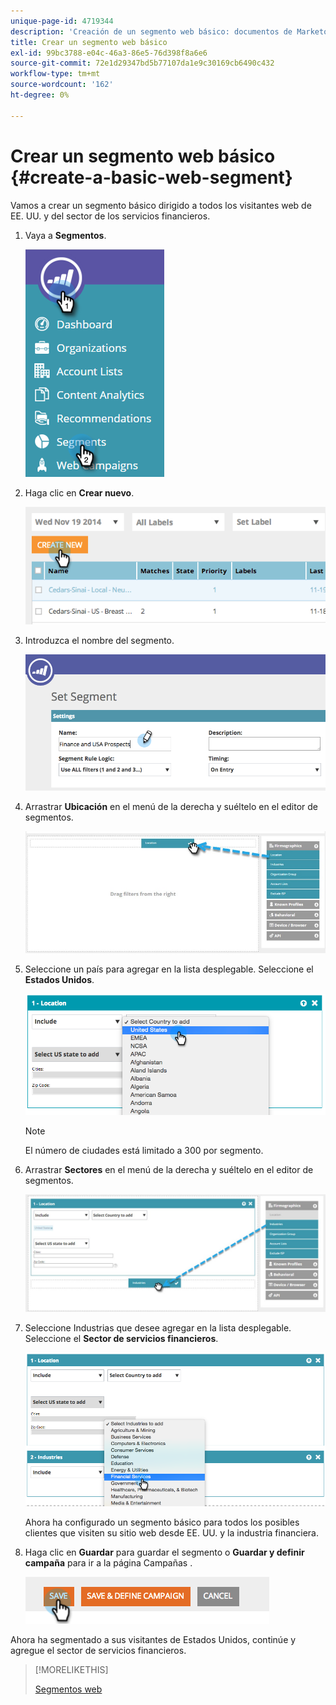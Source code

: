```yaml
---
unique-page-id: 4719344
description: 'Creación de un segmento web básico: documentos de Marketo: documentación del producto'
title: Crear un segmento web básico
exl-id: 99bc3788-e04c-46a3-86e5-76d398f8a6e6
source-git-commit: 72e1d29347bd5b77107da1e9c30169cb6490c432
workflow-type: tm+mt
source-wordcount: '162'
ht-degree: 0%

---
```


# Crear un segmento web básico {#create-a-basic-web-segment}

Vamos a crear un segmento básico dirigido a todos los visitantes web de EE. UU. y del sector de los servicios financieros.

1. Vaya a **Segmentos**.

   ![](assets/image2016-8-18-15-3a37-3a32.png)

1. Haga clic en **Crear nuevo**.

   ![](assets/image2014-11-19-19-3a33-3a47.png)

1. Introduzca el nombre del segmento.

   ![](assets/segment-name.png)

1. Arrastrar **Ubicación** en el menú de la derecha y suéltelo en el editor de segmentos.

   ![](assets/location-drag-hand.jpg)

1. Seleccione un país para agregar en la lista desplegable. Seleccione el **Estados Unidos**.

   ![](assets/image2015-5-28-15-3a29-3a15.png)

   >[!NOTE]
   >
   >El número de ciudades está limitado a 300 por segmento.

1. Arrastrar **Sectores** en el menú de la derecha y suéltelo en el editor de segmentos.

   ![](assets/industries-hand.jpg)

1. Seleccione Industrias que desee agregar en la lista desplegable. Seleccione el **Sector de servicios financieros**.

   ![](assets/segment-industries.png)

   Ahora ha configurado un segmento básico para todos los posibles clientes que visiten su sitio web desde EE. UU. y la industria financiera.

1. Haga clic en **Guardar** para guardar el segmento o **Guardar y definir campaña** para ir a la página Campañas .

   ![](assets/image2014-11-19-19-3a48-3a20.png)

Ahora ha segmentado a sus visitantes de Estados Unidos, continúe y agregue el sector de servicios financieros.

>[!MORELIKETHIS]
>
>[Segmentos web](/help/marketo/product-docs/web-personalization/using-web-segments/web-segments.md)
